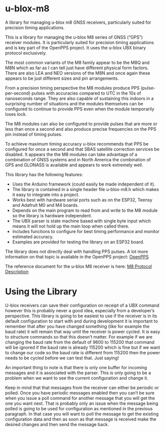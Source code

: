 # u-blox-m8
A library for managing u-blox m8 GNSS receivers, particularly suited for precision timing applications.

This is a library for managing the u-blox M8 series of GNSS (“GPS”) receiver modules. It is particularly suited for precision timing applications and is key part of the OpenPPS project. It uses the u-blox UBX binary protocol exclusively.

The most common variants of the M8 family appear to be the M8Q and M8N which as far as I can tell just have different physical form factors. There are also LEA and NEO versions of the M8N and once again these appears to be just different sizes and pin arrangements.

From a precision timing perspective the M8 modules produce PPS (pulse-per-second) pulses with accuracies compared to UTC in the 10s of nanoseconds range. They are also capable of sustaining this indoors in a surprising number of situations and the modules themselves can be configured to continue to provide PPS even when the module temporarily loses lock.

The M8 modules can also be configured to provide pulses that are more or less than once a second and also produce precise frequencies on the PPS pin instead of timing pulses.

To achieve maximum timing accuracy u-blox recommends that PPS be configured for once a second and that SBAS satellite correction services be disabled. It appears the the M8 modules can take advantage of a combination of GNSS systems and in North America the combination of GPS and GLONASS is available and appears to work extremely well.

This library has the following features:

* Uses the Arduino framework (could easily be made independent of it).
* The library is contained in a single header file u-blox-m8.h which makes it easy to integrate into a project.
* Works best with hardware serial ports such as on the ESP32, Teensy and Adafruit M0 and M4 boards.
* Depends on the main program to read from and write to the M8 module so the library is hardware independent.
* The UBX parser is state machine based with single byte input which means it will not hold up the main loop when called there.
* Includes functions to configure for best timing performance and monitor estimated accuracy.
* Examples are provided for testing the library on an ESP32 board.

The library does not directly deal with handling PPS pulses. A lot more information on that topic is available in the OpenPPS project: [OpenPPS](https://www.rocketmanrc/OpenPPS.html)

The reference document for the u-blox M8 receiver is here: [M8 Protocol Description](https://www.u-blox.com/sites/default/files/products/documents/u-blox8-M8_ReceiverDescrProtSpec_(UBX-13003221)_Public.pdf)

# Using the Library

U-blox receivers can save their configuration on receipt of a UBX command however this is probably never a good idea, especially from a developer’s perspective. This library is going to be easiest to use if the receiver is in its default configuration to start with and during development it is important to remember that after you have changed something (like for example the baud rate) it will remain that way until the receiver is power cycled. It is easy to structure commands so that this doesn’t matter. For example if we are changing the baud rate from the default of 9600 to 115200 that command will be ignored if the baud rate is already 115200 which is fine but if we want to change our code so the baud rate is different from 115200 then the power needs to be cycled before we can test that. Just saying!

An important thing to note is that there is only one buffer for incoming messages and it is associated with the parser. This is only going to be a problem when we want to see the current configuration and change it.

Keep in mind that that messages from the receiver can either be periodic or polled. Once you have periodic messages enabled then you can’t be sure when you issue a poll command for another message that you will get the one you want next. That is probably only an issue when the message being polled is going to be used for configuration as mentioned in the previous paragraph. In that case you will want to poll the message to get the existing configuration data and then as soon as that message is received make the desired changes and then send the message back. 

